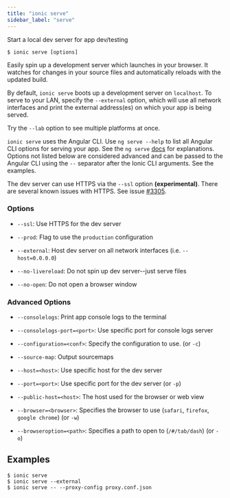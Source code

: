 ```yaml
---
title: "ionic serve"
sidebar_label: "serve"
---
```


<head>
  <title>ionic serve: Start a Local Development Server for App Dev/Testing</title>
  <meta name="description" content="Start a local development server for app dev/testing with ionic serve. Learn how to easily spin up a development server which launches in your browser." />
</head>

Start a local dev server for app dev/testing

```shell
$ ionic serve [options]
```

Easily spin up a development server which launches in your browser. It watches for changes in your source files and automatically reloads with the updated build.

By default, `ionic serve` boots up a development server on `localhost`. To serve to your LAN, specify the `--external` option, which will use all network interfaces and print the external address(es) on which your app is being served.

Try the `--lab` option to see multiple platforms at once.

`ionic serve` uses the Angular CLI. Use `ng serve --help` to list all Angular CLI options for serving your app. See the `ng serve` [docs](https://angular.io/cli/serve) for explanations. Options not listed below are considered advanced and can be passed to the Angular CLI using the `--` separator after the Ionic CLI arguments. See the examples.

The dev server can use HTTPS via the `--ssl` option **(experimental)**. There are several known issues with HTTPS. See issue [#3305](https://github.com/ionic-team/ionic-cli/issues/3305).

### Options

 - `--ssl`: Use HTTPS for the dev server

 - `--prod`: Flag to use the `production` configuration

 - `--external`: Host dev server on all network interfaces (i.e. `--host=0.0.0.0`)

 - `--no-livereload`: Do not spin up dev server--just serve files

 - `--no-open`: Do not open a browser window



### Advanced Options

 - `--consolelogs`: Print app console logs to the terminal

 - `--consolelogs-port=<port>`: Use specific port for console logs server

 - `--configuration=<conf>`: Specify the configuration to use. (or `-c`)

 - `--source-map`: Output sourcemaps

 - `--host=<host>`: Use specific host for the dev server

 - `--port=<port>`: Use specific port for the dev server (or `-p`)

 - `--public-host=<host>`: The host used for the browser or web view

 - `--browser=<browser>`: Specifies the browser to use (`safari`, `firefox`, `google chrome`) (or `-w`)

 - `--browseroption=<path>`: Specifies a path to open to (`/#/tab/dash`) (or `-o`)


## Examples

```shell
$ ionic serve 
$ ionic serve --external
$ ionic serve -- --proxy-config proxy.conf.json
```
